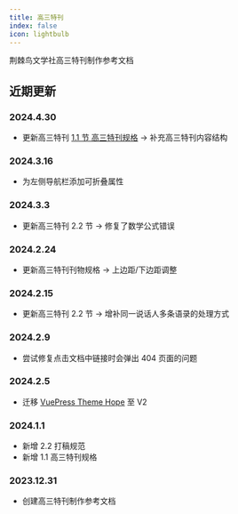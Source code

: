 ```yaml
---
title: 高三特刊
index: false
icon: lightbulb
---
```


荆棘鸟文学社高三特刊制作参考文档

## 近期更新
### 2024.4.30
- 更新高三特刊 [1.1 节 高三特刊规格](Cpt1/1.1.md) -> 补充高三特刊内容结构
### 2024.3.16
- 为左侧导航栏添加可折叠属性
### 2024.3.3
- 更新高三特刊 2.2 节 -> 修复了数学公式错误
### 2024.2.24
- 更新高三特刊刊物规格 -> 上边距/下边距调整
### 2024.2.15
- 更新高三特刊 2.2 节 -> 增补同一说话人多条语录的处理方式
### 2024.2.9
- 尝试修复点击文档中链接时会弹出 404 页面的问题
### 2024.2.5
- 迁移 [VuePress Theme Hope](https://theme-hope.vuejs.press/zh/) 至 V2
### 2024.1.1
- 新增 2.2 打稿规范
- 新增 1.1 高三特刊规格
### 2023.12.31
- 创建高三特刊制作参考文档
